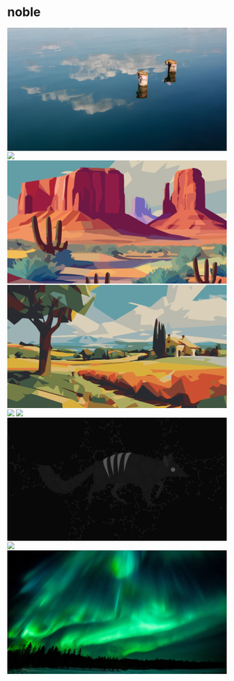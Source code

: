 # noble

<img src="https://raw.githubusercontent.com/azzamsa/ubuntu-wallpapers/refs/heads/master/curated/noble/Clouds_by_Tibor_Mokanszki.jpg">

<img src="https://raw.githubusercontent.com/azzamsa/ubuntu-wallpapers/refs/heads/master/curated/noble/Little_numbat_boy_by_azskalt.png">

<img src="https://raw.githubusercontent.com/azzamsa/ubuntu-wallpapers/refs/heads/master/curated/noble/Monument_valley_by_orbitelambda.jpg">

<img src="https://raw.githubusercontent.com/azzamsa/ubuntu-wallpapers/refs/heads/master/curated/noble/Province_of_the_south_of_france_by_orbitelambda.jpg">

<img src="https://raw.githubusercontent.com/azzamsa/ubuntu-wallpapers/refs/heads/master/curated/noble/Fuji_san_by_amaral.png">

<img src="https://raw.githubusercontent.com/azzamsa/ubuntu-wallpapers/refs/heads/master/curated/noble/Fuwafuwa_nanbatto_san_by_amaral-light.png">

<img src="https://raw.githubusercontent.com/azzamsa/ubuntu-wallpapers/refs/heads/master/curated/noble/Fuwafuwa_nanbatto_san_by_amaral-dark.png">

<img src="https://raw.githubusercontent.com/azzamsa/ubuntu-wallpapers/refs/heads/master/curated/noble/Rainbow_lightbulb_by_Daniel_Micallef.png">

<img src="https://raw.githubusercontent.com/azzamsa/ubuntu-wallpapers/refs/heads/master/curated/noble/Northan_lights_by_mizuno.webp">

